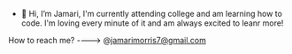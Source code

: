 - 👋 Hi, I’m Jamari, I'm currently attending college and am learning how to code.
I'm loving every minute of it and am always excited to leanr more!

How to reach me? ----> @jamarimorris7@gmail.com
<!---
JamariMorris/JamariMorris is a ✨ special ✨ repository because its `README.md` (this file) appears on your GitHub profile.
You can click the Preview link to take a look at your changes.
--->
